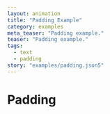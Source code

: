 ```yaml
---
layout: animation
title: "Padding Example"
category: examples
meta_teaser: "Padding example."
teaser: "Padding example."
tags: 
  - text
  - padding
story: "examples/padding.json5"
---
```

# Padding


